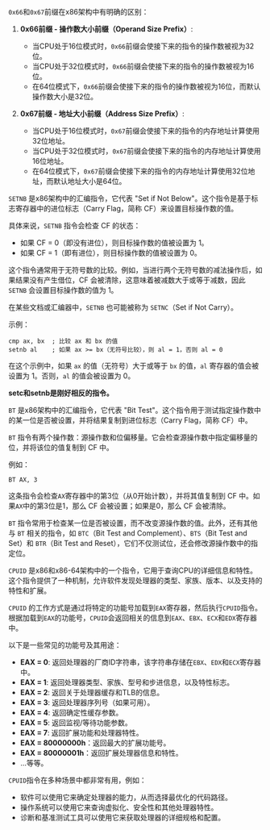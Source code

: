 `0x66`和`0x67`前缀在x86架构中有明确的区别：

1. **0x66前缀 - 操作数大小前缀（Operand Size Prefix）**:
   - 当CPU处于16位模式时，`0x66`前缀会使接下来的指令的操作数被视为32位。
   - 当CPU处于32位模式时，`0x66`前缀会使接下来的指令的操作数被视为16位。
   - 在64位模式下，`0x66`前缀会使接下来的指令的操作数被视为16位，而默认操作数大小是32位。

2. **0x67前缀 - 地址大小前缀（Address Size Prefix）**:
   - 当CPU处于16位模式时，`0x67`前缀会使接下来的指令的内存地址计算使用32位地址。
   - 当CPU处于32位模式时，`0x67`前缀会使接下来的指令的内存地址计算使用16位地址。
   - 在64位模式下，`0x67`前缀会使接下来的指令的内存地址计算使用32位地址，而默认地址大小是64位。






`SETNB` 是x86架构中的汇编指令，它代表 "Set if Not Below"。这个指令是基于标志寄存器中的进位标志（Carry Flag，简称 CF）来设置目标操作数的值。

具体来说，`SETNB` 指令会检查 CF 的状态：
- 如果 CF = 0（即没有进位），则目标操作数的值被设置为 1。
- 如果 CF = 1（即有进位），则目标操作数的值被设置为 0。

这个指令通常用于无符号数的比较。例如，当进行两个无符号数的减法操作后，如果结果没有产生借位，CF 会被清除，这意味着被减数大于或等于减数，因此 `SETNB` 会设置目标操作数的值为 1。

在某些文档或汇编器中，`SETNB` 也可能被称为 `SETNC`（Set if Not Carry）。

示例：
```assembly
cmp ax, bx  ; 比较 ax 和 bx 的值
setnb al    ; 如果 ax >= bx（无符号比较），则 al = 1，否则 al = 0
```

在这个示例中，如果 `ax` 的值（无符号）大于或等于 `bx` 的值，`al` 寄存器的值会被设置为 1。否则，`al` 的值会被设置为 0。

**setc和setnb是刚好相反的指令。**





`BT` 是x86架构中的汇编指令，它代表 "Bit Test"。这个指令用于测试指定操作数中的某一位是否被设置，并将结果复制到进位标志（Carry Flag，简称 CF）中。

`BT` 指令有两个操作数：源操作数和位偏移量。它会检查源操作数中指定偏移量的位，并将该位的值复制到 CF 中。

例如：
```assembly
BT AX, 3
```
这条指令会检查`AX`寄存器中的第3位（从0开始计数），并将其值复制到 CF 中。如果`AX`中的第3位是1，那么 CF 会被设置；如果是0，那么 CF 会被清除。

`BT` 指令常用于检查某一位是否被设置，而不改变源操作数的值。此外，还有其他与 `BT` 相关的指令，如 `BTC`（Bit Test and Complement）、`BTS`（Bit Test and Set）和 `BTR`（Bit Test and Reset），它们不仅测试位，还会修改源操作数中的指定位。





`CPUID` 是x86和x86-64架构中的一个指令，它用于查询CPU的详细信息和特性。这个指令提供了一种机制，允许软件发现处理器的类型、家族、版本、以及支持的特性和扩展。

`CPUID` 的工作方式是通过将特定的功能号加载到`EAX`寄存器，然后执行`CPUID`指令。根据加载到`EAX`的功能号，`CPUID`会返回相关的信息到`EAX`、`EBX`、`ECX`和`EDX`寄存器中。

以下是一些常见的功能号及其用途：

- **EAX = 0**: 返回处理器的厂商ID字符串，该字符串存储在`EBX`、`EDX`和`ECX`寄存器中。
- **EAX = 1**: 返回处理器类型、家族、型号和步进信息，以及特性标志。
- **EAX = 2**: 返回关于处理器缓存和TLB的信息。
- **EAX = 3**: 返回处理器序列号（如果可用）。
- **EAX = 4**: 返回确定性缓存参数。
- **EAX = 5**: 返回监视/等待功能参数。
- **EAX = 7**: 返回扩展功能和处理器特性。
- **EAX = 80000000h**：返回最大的扩展功能号。
- **EAX = 80000001h**：返回扩展处理器信息和特性。
- ...等等。


`CPUID`指令在多种场景中都非常有用，例如：
- 软件可以使用它来确定处理器的能力，从而选择最优化的代码路径。
- 操作系统可以使用它来查询虚拟化、安全性和其他处理器特性。
- 诊断和基准测试工具可以使用它来获取处理器的详细规格和配置。
